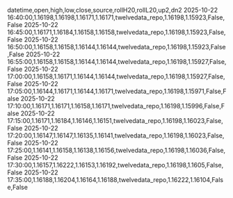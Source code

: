 datetime,open,high,low,close,source,rollH20,rollL20,up2,dn2
2025-10-22 16:40:00,1.16198,1.16198,1.16171,1.16171,twelvedata_repo,1.16198,1.15923,False,False
2025-10-22 16:45:00,1.16171,1.16184,1.16158,1.16158,twelvedata_repo,1.16198,1.15923,False,False
2025-10-22 16:50:00,1.16158,1.16158,1.16144,1.16144,twelvedata_repo,1.16198,1.15923,False,False
2025-10-22 16:55:00,1.16158,1.16158,1.16144,1.16144,twelvedata_repo,1.16198,1.15927,False,False
2025-10-22 17:00:00,1.16158,1.16171,1.16144,1.16144,twelvedata_repo,1.16198,1.15927,False,False
2025-10-22 17:05:00,1.16144,1.16171,1.16144,1.16171,twelvedata_repo,1.16198,1.15971,False,False
2025-10-22 17:10:00,1.16171,1.16171,1.16158,1.16171,twelvedata_repo,1.16198,1.15996,False,False
2025-10-22 17:15:00,1.16171,1.16184,1.16146,1.16151,twelvedata_repo,1.16198,1.16023,False,False
2025-10-22 17:20:00,1.16147,1.16147,1.16135,1.16141,twelvedata_repo,1.16198,1.16023,False,False
2025-10-22 17:25:00,1.16141,1.16158,1.16138,1.16156,twelvedata_repo,1.16198,1.16036,False,False
2025-10-22 17:30:00,1.16157,1.16222,1.16153,1.16192,twelvedata_repo,1.16198,1.1605,False,False
2025-10-22 17:35:00,1.16188,1.16204,1.16164,1.16188,twelvedata_repo,1.16222,1.16104,False,False
